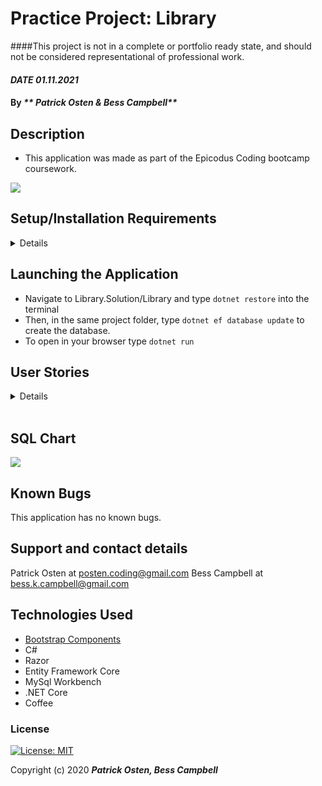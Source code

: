 # Practice Project: Library
####This project is not in a complete or portfolio ready state, and should not be considered representational of professional work.

#### _DATE 01.11.2021_

#### By _** Patrick Osten & Bess Campbell**_

## Description
- This application was made as part of the Epicodus Coding bootcamp coursework.


![](ReadMeAssets/recording.gif)

## Setup/Installation Requirements

<details>

Software Requirements
* An internet browser of your choice; I prefer Chrome
* A code editor; I prefer VSCode
* .NET Core
* MySQL Workbench

Open by Downloading or Cloning
* Navigate to <>
* Download this repository to your computer by clicking the green Code button and 'Download Zip'
* Or clone the repository with `git clone `

AppSettings
* This project requires an AppSettings file. Create your `appsettings.json` file in the main `Library` directory. 
* Format your `appsettings.json` file as follows including your unique password that was created at MySqlWorkbench installation:
```
{
  "ConnectionStrings":{
      "DefaultConnection": "Server=localhost;Port=3306;database=library;uid=root;pwd=<YourPassword>;"
  }
}
```
* Update the Server, Port, and User ID as needed.

</details>

## Launching the Application
* Navigate to Library.Solution/Library and type `dotnet restore` into the terminal
* Then, in the same project folder, type `dotnet ef database update` to create the database. 
* To open in your browser type `dotnet run` 

## User Stories
<details>

| User Stories                                                                                                                                                                                                                                                               |   |
|----------------------------------------------------------------------------------------------------------------------------------------------------------------------------------------------------------------------------------------------------------------------------|---|
| As a librarian, I want to create, read, update, delete, and list books in the catalog, so that we can keep track of our inventory.                                                                                                                                            |   |
| As a librarian, I want to search for a book by author or title, so that I can find a book when there are a lot of books in the library. |   |
| As a librarian, I want to enter multiple authors for a book, so that I can include accurate information in my catalog. (Hint: make an authors table and a books table with a many-to-many relationship.)                                                                                                             |   |
| As a patron, I want to check a book out, so that I can take it home with me.                                                                                          |   |
| As a patron, I want to know how many copies of a book are on the shelf, so that I can see if any are available. (Hint: make a copies table; a book should have many copies.)                      |   |
| As a patron, I want to see a history of all the books I checked out, so that I can look up the name of that awesome sci-fi novel I read three years ago. (Hint: make a checkouts table that is a join table between patrons and copies.)                                                              |   | As a patron, I want to know when a book I checked out is due, so that I know when to return it. |   |  As a librarian, I want to see a list of overdue books, so that I can call up the patron who checked them out and tell them to bring them back - OR ELSE!
</details>
<br>

## SQL Chart
![](./ReadMeAssets/library_sql.PNG)

## Known Bugs

This application has no known bugs. 

## Support and contact details

Patrick Osten at <posten.coding@gmail.com> 
Bess Campbell at <bess.k.campbell@gmail.com>


## Technologies Used

* [Bootstrap Components](https://getbootstrap.com/docs/3.3/components/)
* C#
* Razor
* Entity Framework Core
* MySql Workbench
* .NET Core
* Coffee

### License

[![License: MIT](https://img.shields.io/badge/License-MIT-yellow.svg)](https://opensource.org/licenses/MIT)

Copyright (c) 2020 **_Patrick Osten, Bess Campbell_**
